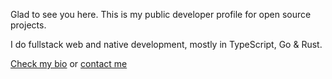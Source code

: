 Glad to see you here. This is my public developer profile for open source projects.

I do fullstack web and native development, mostly in TypeScript, Go & Rust.

[Check my bio](https://bento.me/ensi) or [contact me](https://t.me/armerboy)

